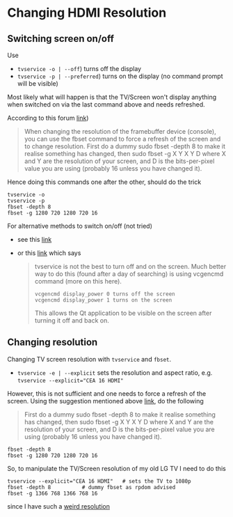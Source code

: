 # Changing HDMI Resolution

## Switching screen on/off

Use

* `tvservice -o | --off`\) turns off the display
* `tvservice -p | --preferred`\) turns on the display \(no command prompt will be visible\)

Most likely what will happen is that the TV/Screen won't display anything when switched on via the last command above and needs refreshed.

According to this forum [link](https://www.raspberrypi.org/forums/viewtopic.php?t=52309)\)

> When changing the resolution of the framebuffer device \(console\), you can use the fbset command to force a refresh of the screen and to change resolution. First do a dummy sudo fbset -depth 8 to make it realise something has changed, then sudo fbset -g X Y X Y D where X and Y are the resolution of your screen, and D is the bits-per-pixel value you are using \(probably 16 unless you have changed it\).

Hence doing this commands one after the other, should do the trick

```text
tvservice -o
tvservice -p 
fbset -depth 8
fbset -g 1280 720 1280 720 16
```

For alternative methods to switch on/off \(not tried\)

* see this [link](https://www.screenly.io/blog/2017/07/02/how-to-automatically-turn-off-and-on-your-monitor-from-your-raspberry-pi/)
* or this [link](https://raspberrypi.stackexchange.com/questions/52042/turning-tvservice-on-and-off-leaves-screen-blank/53267) which says

  > tvservice is not the best to turn off and on the screen. Much better way to do this \(found after a day of searching\) is using vcgencmd command \(more on this here\).
  >
  > ```text
  > vcgencmd display_power 0 turns off the screen
  > vcgencmd display_power 1 turns on the screen
  > ```
  >
  > This allows the Qt application to be visible on the screen after turning it off and back on.

## Changing resolution

Changing TV screen resolution with `tvservice` and `fbset`.

* `tvservice -e | --explicit` sets the resolution and aspect ratio, e.g. `tvservice --explicit="CEA 16 HDMI"`

However, this is not sufficient and one needs to force a refresh of the screen. Using the suggestion mentioned above [link](https://www.raspberrypi.org/forums/viewtopic.php?t=52309), do the following

> First do a dummy sudo fbset -depth 8 to make it realise something has changed, then sudo fbset -g X Y X Y D where X and Y are the resolution of your screen, and D is the bits-per-pixel value you are using \(probably 16 unless you have changed it\).

```text
fbset -depth 8
fbset -g 1280 720 1280 720 16
```

So, to manipulate the TV/Screen resolution of my old LG TV I need to do this

```text
tvservice --explicit="CEA 16 HDMI"   # sets the TV to 1080p
fbset -depth 8          # dummy fbset as rpdom advised
fbset -g 1366 768 1366 768 16
```

since I have such a [weird resolution](http://www.backoffice.be/prod_uk/LG_Electronics/32lc25r_lg_32lc25r_32_dquote_lcd_tv_widescreen_720p_hd_rea.asp)

